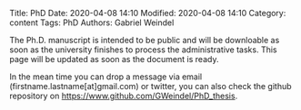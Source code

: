 Title: PhD
Date: 2020-04-08 14:10
Modified: 2020-04-08 14:10
Category: content
Tags: PhD
Authors: Gabriel Weindel

The Ph.D. manuscript is intended to be public and will be downloable as soon as the university finishes to process the administrative tasks. This page will be updated as soon as the document is ready.

In the mean time you can drop a message via email (firstname.lastname[at]gmail.com) or twitter, you can also check the github repository on https://www.github.com/GWeindel/PhD_thesis.

